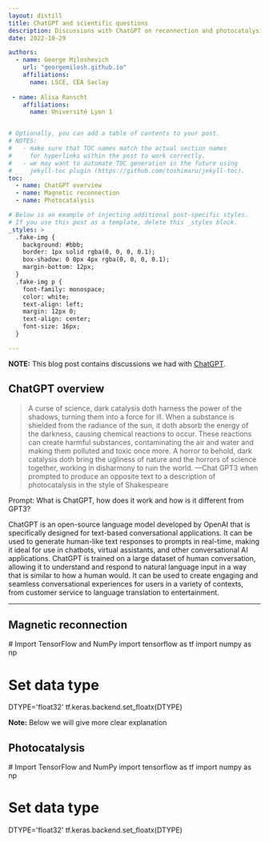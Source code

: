 ```yaml
---
layout: distill
title: ChatGPT and scientific questions
description: Discussions with ChatGPT on reconnection and photocatalysis
date: 2022-10-29

authors:
  - name: George Miloshevich
    url: "georgemilosh.github.io"
    affiliations:
      name: LSCE, CEA Saclay
 
 - name: Alisa Ranscht
    affiliations:
      name: Université Lyon 1


# Optionally, you can add a table of contents to your post.
# NOTES:
#   - make sure that TOC names match the actual section names
#     for hyperlinks within the post to work correctly.
#   - we may want to automate TOC generation in the future using
#     jekyll-toc plugin (https://github.com/toshimaru/jekyll-toc).
toc:
  - name: ChatGPT overview
  - name: Magnetic reconnection
  - name: Photocatalysis

# Below is an example of injecting additional post-specific styles.
# If you use this post as a template, delete this _styles block.
_styles: >
  .fake-img {
    background: #bbb;
    border: 1px solid rgba(0, 0, 0, 0.1);
    box-shadow: 0 0px 4px rgba(0, 0, 0, 0.1);
    margin-bottom: 12px;
  }
  .fake-img p {
    font-family: monospace;
    color: white;
    text-align: left;
    margin: 12px 0;
    text-align: center;
    font-size: 16px;
  }

---
```


**NOTE:**
This blog post contains discussions we had with  [ChatGPT](https://chat.openai.com/).


## ChatGPT overview

<blockquote>
    A curse of science, dark catalysis doth harness the power of the shadows, turning them into a force for ill. When a substance is shielded from the radiance of the sun, it doth absorb the energy of the darkness, causing chemical reactions to occur. These reactions can create harmful substances, contaminating the air and water and making them polluted and toxic once more. A horror to behold, dark catalysis doth bring the ugliness of nature and the horrors of science together, working in disharmony to ruin the world.
    —Chat GPT3 when prompted to produce an opposite text to a description of photocatalysis in the style of Shakespeare
</blockquote>
 

Prompt: What is ChatGPT, how does it work and how is it different from GPT3?

<d-code block>
  ChatGPT is an open-source language model developed by OpenAI that is specifically designed for text-based conversational applications. It can be used to generate human-like text responses to prompts in real-time, making it ideal for use in chatbots, virtual assistants, and other conversational AI applications. ChatGPT is trained on a large dataset of human conversation, allowing it to understand and respond to natural language input in a way that is similar to how a human would. It can be used to create engaging and seamless conversational experiences for users in a variety of contexts, from customer service to language translation to entertainment.
</d-code>



***

## Magnetic reconnection



<d-code block language="python">
  # Import TensorFlow and NumPy
  import tensorflow as tf
  import numpy as np
  
  # Set data type
  DTYPE='float32'
  tf.keras.backend.set_floatx(DTYPE)
</d-code>

**Note:** Below we will give more clear explanation 

## Photocatalysis

<d-code block language="python">
  # Import TensorFlow and NumPy
  import tensorflow as tf
  import numpy as np
  
  # Set data type
  DTYPE='float32'
  tf.keras.backend.set_floatx(DTYPE)
</d-code>


